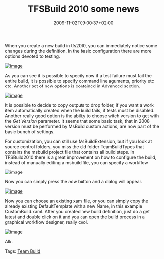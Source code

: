 ﻿---
title: "TFSBuild 2010 some news"
description: ""
date: 2009-11-02T09:00:37+02:00
draft: false
tags: [Team Foundation Server]
categories: [Tfs]
---
When you create a new build in tfs2010, you can immediately notice some changes during the definition. In the basic configuration there are more options devoted to testing.

[![image](https://www.codewrecks.com/blog/wp-content/uploads/2009/11/image_thumb.png "image")](https://www.codewrecks.com/blog/wp-content/uploads/2009/11/image.png)

As you can see it is possible to specify now if a test failure must fail the entire build, it is possible to specify command line aguments, priority etc etc. Another set of new options is contained in Advanced section.

[![image](https://www.codewrecks.com/blog/wp-content/uploads/2009/11/image_thumb1.png "image")](https://www.codewrecks.com/blog/wp-content/uploads/2009/11/image1.png)

It is possible to decide to copy outputs to drop folder, if you want a work item automatically created when the build fails, if tests must be disabled. Another really good option is the ability to choose witch version to get with the *Get Version* parameter. It seems that some basic task, that in 2008 version must be performed by MsBuild custom actions, are now part of the basic bunch of settings.

For customization, you can still use MsBuildExtension, but if you look at source control folders, you miss the old folder TeamBuildTypes that contains the msbuild project file that contains all build steps. In TFSBuild2010 there is a great improvement on how to configure the build, instead of manually editing a msbuild file, you can specify a workflow

[![image](https://www.codewrecks.com/blog/wp-content/uploads/2009/11/image_thumb2.png "image")](https://www.codewrecks.com/blog/wp-content/uploads/2009/11/image2.png)

Now you can simply press the *new* button and a dialog will appear.

[![image](https://www.codewrecks.com/blog/wp-content/uploads/2009/11/image_thumb3.png "image")](https://www.codewrecks.com/blog/wp-content/uploads/2009/11/image3.png)

Now you can choose an existing xaml file, or you can simply copy the already existing DefaultTemplate with a new Name, in this example CustomBuild.xaml. After you created new build definition, just do a get latest and double click on it and you can open the build process in a graphical workflow designer, really cool.

[![image](https://www.codewrecks.com/blog/wp-content/uploads/2009/11/image_thumb4.png "image")](https://www.codewrecks.com/blog/wp-content/uploads/2009/11/image4.png)

Alk.

Tags: [Team Build](http://technorati.com/tag/Team%20Build)
